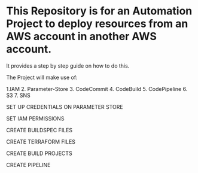 # This Repository is for an Automation Project to deploy resources from an AWS account in another AWS account.

It provides a step by step guide on how to do this. 

The Project will make use of:

1.IAM
2. Parameter-Store
3. CodeCommit
4. CodeBuild
5. CodePipeline
6. S3
7. SNS 

SET UP CREDENTIALS ON PARAMETER STORE

SET IAM PERMISSIONS

CREATE BUILDSPEC FILES

CREATE TERRAFORM FILES

CREATE BUILD PROJECTS

CREATE PIPELINE






